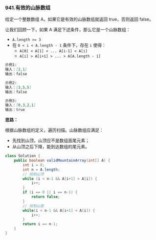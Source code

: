 ### 941.有效的山脉数组

给定一个整数数组 A，如果它是有效的山脉数组就返回 true，否则返回 false。

让我们回顾一下，如果 A 满足下述条件，那么它是一个山脉数组：

- `A.length >= 3`
- 在 `0 < i < A.length - 1` 条件下，存在 `i` 使得：
  - `A[0] < A[1] < ... A[i-1] < A[i]`
  - `A[i] > A[i+1] > ... > A[A.length - 1]`

``` markdown
示例1:
输入：[2,1]
输出：false

示例2:
输入：[3,5,5]
输出：false

示例3:
输入：[0,3,2,1]
输出：true
```



**思路：**

根据山脉数组的定义，遍历扫描。山脉数组应满足：

- 先找到山顶，山顶应不是数组首尾元素；
- 从山顶之后下降，能到达数组的尾元素。

``` java
class Solution {
    public boolean validMountainArray(int[] A) {
        int i = 0;
        int n = A.length;
        // 找到山顶
        while (i < n-1 && A[i+1] > A[i]) {
            i++;
        }
        if (i == 0 || i == n-1) {
            return false;
        }
        // 找到山底
        while(i < n-1 && A[i+1] < A[i]) {
            i++;
        }
        return i == n-1;
    }
}
```

